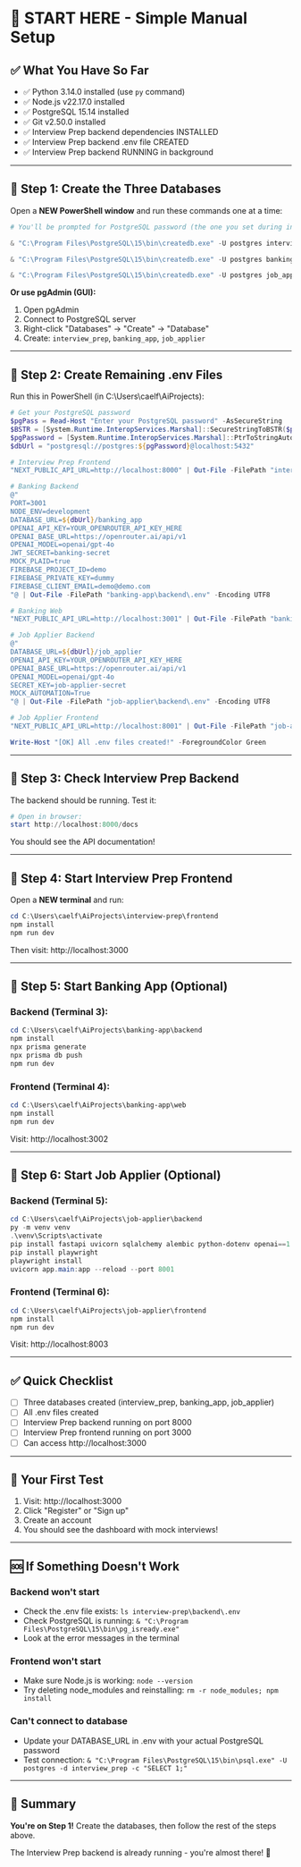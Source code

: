 # 🚀 START HERE - Simple Manual Setup

## ✅ What You Have So Far

- ✅ Python 3.14.0 installed (use `py` command)
- ✅ Node.js v22.17.0 installed
- ✅ PostgreSQL 15.14 installed  
- ✅ Git v2.50.0 installed
- ✅ Interview Prep backend dependencies INSTALLED
- ✅ Interview Prep backend .env file CREATED
- ✅ Interview Prep backend RUNNING in background

---

## 📝 Step 1: Create the Three Databases

Open a **NEW PowerShell window** and run these commands one at a time:

```powershell
# You'll be prompted for PostgreSQL password (the one you set during installation)

& "C:\Program Files\PostgreSQL\15\bin\createdb.exe" -U postgres interview_prep

& "C:\Program Files\PostgreSQL\15\bin\createdb.exe" -U postgres banking_app

& "C:\Program Files\PostgreSQL\15\bin\createdb.exe" -U postgres job_applier
```

**Or use pgAdmin (GUI):**
1. Open pgAdmin
2. Connect to PostgreSQL server
3. Right-click "Databases" → "Create" → "Database"
4. Create: `interview_prep`, `banking_app`, `job_applier`

---

## 📝 Step 2: Create Remaining .env Files

Run this in PowerShell (in C:\Users\caelf\AiProjects):

```powershell
# Get your PostgreSQL password
$pgPass = Read-Host "Enter your PostgreSQL password" -AsSecureString
$BSTR = [System.Runtime.InteropServices.Marshal]::SecureStringToBSTR($pgPass)
$pgPassword = [System.Runtime.InteropServices.Marshal]::PtrToStringAuto($BSTR)
$dbUrl = "postgresql://postgres:${pgPassword}@localhost:5432"

# Interview Prep Frontend
"NEXT_PUBLIC_API_URL=http://localhost:8000" | Out-File -FilePath "interview-prep\frontend\.env.local" -Encoding UTF8

# Banking Backend
@"
PORT=3001
NODE_ENV=development
DATABASE_URL=${dbUrl}/banking_app
OPENAI_API_KEY=YOUR_OPENROUTER_API_KEY_HERE
OPENAI_BASE_URL=https://openrouter.ai/api/v1
OPENAI_MODEL=openai/gpt-4o
JWT_SECRET=banking-secret
MOCK_PLAID=true
FIREBASE_PROJECT_ID=demo
FIREBASE_PRIVATE_KEY=dummy
FIREBASE_CLIENT_EMAIL=demo@demo.com
"@ | Out-File -FilePath "banking-app\backend\.env" -Encoding UTF8

# Banking Web
"NEXT_PUBLIC_API_URL=http://localhost:3001" | Out-File -FilePath "banking-app\web\.env.local" -Encoding UTF8

# Job Applier Backend
@"
DATABASE_URL=${dbUrl}/job_applier
OPENAI_API_KEY=YOUR_OPENROUTER_API_KEY_HERE
OPENAI_BASE_URL=https://openrouter.ai/api/v1
OPENAI_MODEL=openai/gpt-4o
SECRET_KEY=job-applier-secret
MOCK_AUTOMATION=True
"@ | Out-File -FilePath "job-applier\backend\.env" -Encoding UTF8

# Job Applier Frontend
"NEXT_PUBLIC_API_URL=http://localhost:8001" | Out-File -FilePath "job-applier\frontend\.env.local" -Encoding UTF8

Write-Host "[OK] All .env files created!" -ForegroundColor Green
```

---

## 📝 Step 3: Check Interview Prep Backend

The backend should be running. Test it:

```powershell
# Open in browser:
start http://localhost:8000/docs
```

You should see the API documentation!

---

## 📝 Step 4: Start Interview Prep Frontend

Open a **NEW terminal** and run:

```powershell
cd C:\Users\caelf\AiProjects\interview-prep\frontend
npm install
npm run dev
```

Then visit: http://localhost:3000

---

## 📝 Step 5: Start Banking App (Optional)

### Backend (Terminal 3):
```powershell
cd C:\Users\caelf\AiProjects\banking-app\backend
npm install
npx prisma generate
npx prisma db push
npm run dev
```

### Frontend (Terminal 4):
```powershell
cd C:\Users\caelf\AiProjects\banking-app\web
npm install
npm run dev
```

Visit: http://localhost:3002

---

## 📝 Step 6: Start Job Applier (Optional)

### Backend (Terminal 5):
```powershell
cd C:\Users\caelf\AiProjects\job-applier\backend
py -m venv venv
.\venv\Scripts\activate
pip install fastapi uvicorn sqlalchemy alembic python-dotenv openai==1.3.0 httpx python-multipart pydantic-settings psycopg2-binary python-jose[cryptography] passlib[bcrypt]
pip install playwright
playwright install
uvicorn app.main:app --reload --port 8001
```

### Frontend (Terminal 6):
```powershell
cd C:\Users\caelf\AiProjects\job-applier\frontend
npm install
npm run dev
```

Visit: http://localhost:8003

---

## ✅ Quick Checklist

- [ ] Three databases created (interview_prep, banking_app, job_applier)
- [ ] All .env files created
- [ ] Interview Prep backend running on port 8000
- [ ] Interview Prep frontend running on port 3000
- [ ] Can access http://localhost:3000

---

## 🎉 Your First Test

1. Visit: http://localhost:3000
2. Click "Register" or "Sign up"
3. Create an account
4. You should see the dashboard with mock interviews!

---

## 🆘 If Something Doesn't Work

### Backend won't start
- Check the .env file exists: `ls interview-prep\backend\.env`
- Check PostgreSQL is running: `& "C:\Program Files\PostgreSQL\15\bin\pg_isready.exe"`
- Look at the error messages in the terminal

### Frontend won't start
- Make sure Node.js is working: `node --version`
- Try deleting node_modules and reinstalling: `rm -r node_modules; npm install`

### Can't connect to database
- Update your DATABASE_URL in .env with your actual PostgreSQL password
- Test connection: `& "C:\Program Files\PostgreSQL\15\bin\psql.exe" -U postgres -d interview_prep -c "SELECT 1;"`

---

## 🎯 Summary

**You're on Step 1!** Create the databases, then follow the rest of the steps above.

The Interview Prep backend is already running - you're almost there! 🚀


